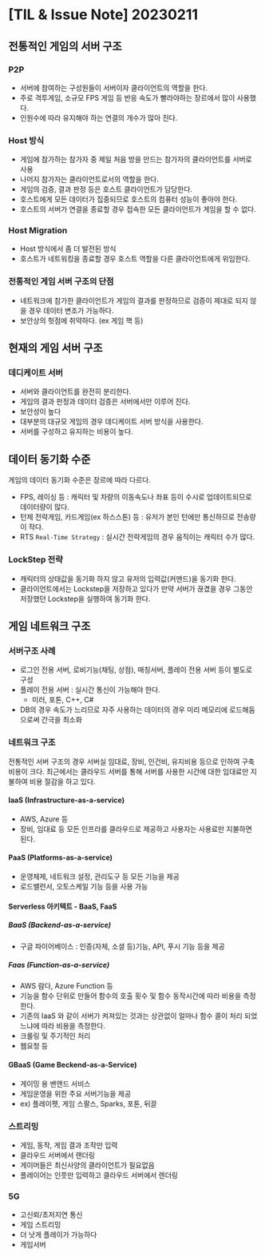 # [TIL & Issue Note] 20230211


## 전통적인 게임의 서버 구조
### P2P
- 서버에 참여하는 구성원들이 서버이자 클라이언트의 역할을 한다.
- 주로 격투게임, 소규모 FPS 게임 등 반응 속도가 빨라야하는 장르에서 많이 사용했다.
- 인원수에 따라 유지해야 하는 연결의 개수가 많아 진다.

### Host 방식
- 게임에 참가하는 참가자 중 제일 처음 방을 만드는 참가자의 클라이언트를 서버로 사용
- 나머지 참가자는 클라이언트로서의 역할을 한다.
- 게임의 검증, 결과 판정 등은 호스트 클라이언트가 담당한다.
- 호스트에게 모든 데이터가 집중되므로 호스트의 컴퓨터 성능이 좋아야 한다.
- 호스트의 서버가 연결을 종료할 경우 접속한 모든 클라이언트가 게임을 할 수 없다.

### Host Migration
- Host 방식에서 좀 더 발전된 방식
- 호스트가 네트워킹을 종료할 경우 호스트 역할을 다른 클라이언트에게 위임한다.

### 전통적인 게임 서버 구조의 단점
- 네트워크에 참가한 클라이언트가 게임의 결과를 판정하므로 검증이 제대로 되지 않을 경우 데이터 변조가 가능하다.
- 보안상의 헛점에 취약하다. (ex 게임 핵 등)

## 현재의 게임 서버 구조

### 데디케이트 서버
- 서버와 클라이언트를 완전히 분리한다.
- 게임의 결과 판정과 데이터 검증은 서버에서만 이루어 진다.
- 보안성이 높다
- 대부분의 대규모 게임의 경우 데디케이트 서버 방식을 사용한다.
- 서버를 구성하고 유지하는 비용이 높다.

## 데이터 동기화 수준
게임의 데이터 동기화 수준은 장르에 따라 다르다.

- FPS, 레이싱 등 : 캐릭터 및 차량의 이동속도나 좌표 등이 수시로 업데이트되므로 데이터량이 많다.
- 턴제 전략게임, 카드게임(ex 하스스톤) 등 : 유저가 본인 턴에만 통신하므로 전송량이 작다.
- RTS `Real-Time Strategy` : 실시간 전략게임의 경우 움직이는 캐릭터 수가 많다.

### LockStep 전략
- 캐릭터의 상태값을 동기화 하지 않고 유저의 입력값(커맨드)을 동기화 한다.
- 클라이언트에서는 Lockstep을 저장하고 있다가 만약 서버가 끊겼을 경우 그동안 저장했던 Lockstep을 실행하여 동기화 한다.

## 게임 네트워크 구조

### 서버구조 사례

- 로그인 전용 서버, 로비기능(채팅, 상점), 매칭서버, 플레이 전용 서버 등이 별도로 구성
- 플레이 전용 서버 : 실시간 통신이 가능해야 한다.
  - 미러, 포톤, C++, C#
- DB의 경우 속도가 느리므로 자주 사용하는 데이터의 경우 미리 메모리에 로드해둠으로써 간극을 최소화

### 네트워크 구조
전통적인 서버 구조의 경우 서버실 임대료, 장비, 인건비, 유지비용 등으로 인하여 구축 비용이 크다. 최근에서는 클라우드 서버를 통해 서버를 사용한 시간에 대한 임대료만 지불하여 비용 절감을 하고 있다.

#### IaaS (Infrastructure-as-a-service)
- AWS, Azure 등
- 장비, 임대료 등 모든 인프라를 클라우드로 제공하고 사용자는 사용료만 지불하면 된다.

#### PaaS (Platforms-as-a-service)
- 운영체제, 네트워크 설정, 관리도구 등 모든 기능을 제공
- 로드밸런서, 오토스케일 기능 등을 사용 가능

#### Serverless 아키텍트 - BaaS, FaaS
##### BaaS (Backend-as-a-service)
- 구글 파이어베이스 : 인증(자체, 소셜 등)기능, API, 푸시 기능 등을 제공
##### Faas (Function-as-a-service)
- AWS 람다, Azure Function 등
- 기능을 함수 단위로 만들어 함수의 호출 횟수 및 함수 동작시간에 따라 비용을 측정한다.
- 기존의 IaaS 와 같이 서버가 켜져있는 것과는 상관없이 얼마나 함수 콜이 처리 되었느냐에 따라 비용을 측정한다.
- 크롤링 및 주기적인 처리
- 웹요청 등 

#### GBaaS (Game Beckend-as-a-Service)
- 게이밍 용 밴앤드 서비스
- 게임운영을 위한 주요 서버기능을 제공
- ex) 플레이펫, 게임 스팔스, Sparks, 포톤, 뒤끌


### 스트리밍 
- 게임, 동작, 게임 결과 조작만 입력
- 클라우드 서버에서 랜더링
- 게이머들은 최신사양의 클라이언트가 필요없음
- 플레이어는 인풋만 입력하고 클라우드 서버에서 렌더링

### 5G
- 고신뢰/초저지연 통신
 - 게임 스트리밍
- 더 낫게 플레이가 가능하다
- 게임서버 




